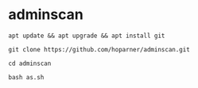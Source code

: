 # adminscan

`apt update && apt upgrade && apt install git`

`git clone https://github.com/hoparner/adminscan.git`

`cd adminscan`

`bash as.sh`
